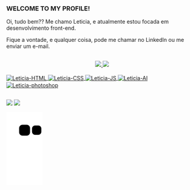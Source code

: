 ### WELCOME TO MY PROFILE!

Oi, tudo bem?? Me chamo Leticia, e atualmente estou focada em desenvolvimento front-end.

Fique a vontade, e qualquer coisa, pode me chamar no LinkedIn ou me enviar um e-mail.
##
 <div align="center">
  <a href="https://github.com/LeticiaMagrin">
  <img height="180cm" src="https://github-readme-stats.vercel.app/api?username=LeticiaMagrin&show_icons=true&theme=tokyonight&include_all_commits=true&count_private=true"/>
    <img height="180cm" width src="https://github-readme-stats.vercel.app/api/top-langs/?username=LeticiaMagrin&layout=compact&langs_count-16&theme=tokyonight"/>
  </div>
    
 <div style="display: inline_block"> <br>
      <img align="center" alt="Leticia-HTML" height="30" width="40" src="https://cdn.jsdelivr.net/gh/devicons/devicon/icons/html5/html5-original.svg" />
     <img align="center" alt="Leticia-CSS" height="30" width="40" src="https://cdn.jsdelivr.net/gh/devicons/devicon/icons/css3/css3-original.svg" />
     <img align="center" alt="Leticia-JS" height="30" width="40" src="https://cdn.jsdelivr.net/gh/devicons/devicon/icons/javascript/javascript-original.svg" />
     <img align="center" alt="Leticia-AI" height="30" width="40" src="https://cdn.jsdelivr.net/gh/devicons/devicon/icons/illustrator/illustrator-plain.svg" />
     <img align="center" alt="Leticia-photoshop" height="30" width="40"  src="https://cdn.jsdelivr.net/gh/devicons/devicon/icons/photoshop/photoshop-plain.svg" />         
 </div>
 
 ##
 
 <div>
   <a href="https://www.linkedin.com/in/leticiamagrin/" target="_blank"> <img src="https://img.shields.io/badge/LinkedIn-0077B5?style=for-the-badge&logo=linkedin&logoColor=white" target="_blank"></a>
  <a href="mailto:leticiamagrin@outlook.com"> <img src="https://img.shields.io/badge/Microsoft_Outlook-0078D4?style=for-the-badge&logo=microsoft-outlook&logoColor=white" target="_blank"></a>
  
  
  ![Snake animation](https://github.com/LeticiaMagrin/LeticiaMagrin/blob/output/github-contribution-grid-snake.svg)
  
 </div>
          
      
    
